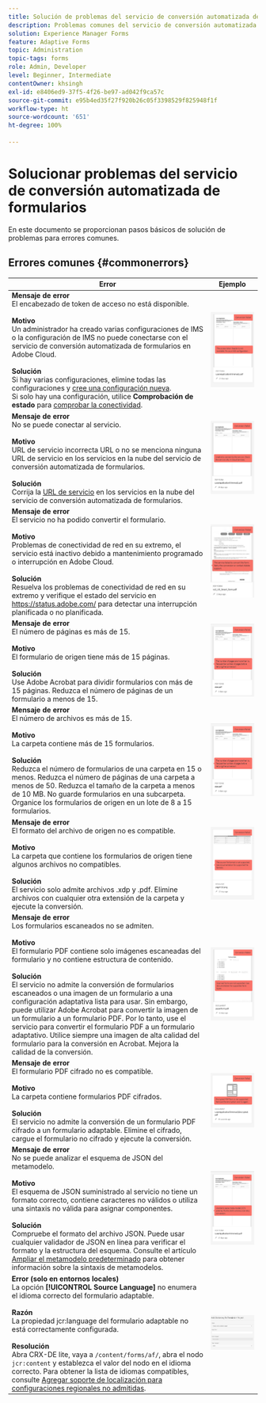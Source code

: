 ```yaml
---
title: Solución de problemas del servicio de conversión automatizada de formularios
description: Problemas comunes del servicio de conversión automatizada de formularios y sus soluciones
solution: Experience Manager Forms
feature: Adaptive Forms
topic: Administration
topic-tags: forms
role: Admin, Developer
level: Beginner, Intermediate
contentOwner: khsingh
exl-id: e8406ed9-37f5-4f26-be97-ad042f9ca57c
source-git-commit: e95b4ed35f27f920b26c05f3398529f825948f1f
workflow-type: ht
source-wordcount: '651'
ht-degree: 100%

---
```


# Solucionar problemas del servicio de conversión automatizada de formularios

En este documento se proporcionan pasos básicos de solución de problemas para errores comunes.

<!--The article provides information on installation, configuration and administration issues that may arise in an Automated Forms Conversion Service production environment. -->

## Errores comunes {#commonerrors}

| Error | Ejemplo |
|--- |--- |
| **Mensaje de error** <br> El encabezado de token de acceso no está disponible. <br><br> **Motivo** <br> Un administrador ha creado varias configuraciones de IMS o la configuración de IMS no puede conectarse con el servicio de conversión automatizada de formularios en Adobe Cloud. <br><br>**Solución** <br> Si hay varias configuraciones, elimine todas las configuraciones y [cree una configuración nueva](configure-service.md#obtainpubliccertificates). <br> Si solo hay una configuración, utilice **Comprobación de estado** para [comprobar la conectividad](configure-service.md#createintegrationoption). | ![El encabezado de token de acceso no está disponible ](assets/invalid-ims-configurations.png) |
| **Mensaje de error** <br> No se puede conectar al servicio.  <br><br>**Motivo** <br> URL de servicio incorrecta URL o no se menciona ninguna URL de servicio en los servicios en la nube del servicio de conversión automatizada de formularios. <br><br>**Solución** <br> Corrija la [URL de servicio](configure-service.md#configure-the-cloud-service) en los servicios en la nube del servicio de conversión automatizada de formularios. | ![No se puede conectar al servicio.](assets/wrong-service-url-configured.png) |
| **Mensaje de error** <br> El servicio no ha podido convertir el formulario.  <br><br>**Motivo** <br> Problemas de conectividad de red en su extremo, el servicio está inactivo debido a mantenimiento programado o interrupción en Adobe Cloud. <br><br>**Solución** <br> Resuelva los problemas de conectividad de red en su extremo y verifique el estado del servicio en https://status.adobe.com/ para detectar una interrupción planificada o no planificada. | ![No se puede conectar al servicio.](assets/conversion-failure.png) |
| **Mensaje de error** <br> El número de páginas es más de 15.  <br><br>**Motivo** <br> El formulario de origen tiene más de 15 páginas.  <br><br>**Solución** <br> Use Adobe Acrobat para dividir formularios con más de 15 páginas. Reduzca el número de páginas de un formulario a menos de 15. | ![No se puede conectar al servicio.](assets/number-of-pages.png) |
| **Mensaje de error** <br> El número de archivos es más de 15.  <br><br>**Motivo** <br>  La carpeta contiene más de 15 formularios. <br><br>**Solución** <br> Reduzca el número de formularios de una carpeta en 15 o menos. Reduzca el número de páginas de una carpeta a menos de 50. Reduzca el tamaño de la carpeta a menos de 10 MB. No guarde formularios en una subcarpeta. Organice los formularios de origen en un lote de 8 a 15 formularios. | ![No se puede conectar al servicio.](assets/number-of-pages.png) |
| **Mensaje de error** <br> El formato del archivo de origen no es compatible.  <br><br>**Motivo** <br> La carpeta que contiene los formularios de origen tiene algunos archivos no compatibles. <br><br>**Solución** <br> El servicio solo admite archivos .xdp y .pdf. Elimine archivos con cualquier otra extensión de la carpeta y ejecute la conversión. | ![No se puede conectar al servicio.](assets/unsupported-file-formats.png) |
| **Mensaje de error** <br> Los formularios escaneados no se admiten.  <br><br>**Motivo** <br> El formulario PDF contiene solo imágenes escaneadas del formulario y no contiene estructura de contenido. <br><br>**Solución** <br> El servicio no admite la conversión de formularios escaneados o una imagen de un formulario a una configuración adaptativa lista para usar. Sin embargo, puede utilizar Adobe Acrobat para convertir la imagen de un formulario a un formulario PDF. Por lo tanto, use el servicio para convertir el formulario PDF a un formulario adaptativo. Utilice siempre una imagen de alta calidad del formulario para la conversión en Acrobat. Mejora la calidad de la conversión. | ![No se puede conectar al servicio.](assets/scanned-forms-error.png) |
| **Mensaje de error** <br> El formulario PDF cifrado no es compatible. <br><br>**Motivo** <br> La carpeta contiene formularios PDF cifrados. <br><br>**Solución** <br> El servicio no admite la conversión de un formulario PDF cifrado a un formulario adaptable. Elimine el cifrado, cargue el formulario no cifrado y ejecute la conversión. | ![No se puede conectar al servicio.](assets/secured-pdf-form.png) |
| **Mensaje de error** <br> No se puede analizar el esquema de JSON del metamodelo. <br><br>**Motivo** <br> El esquema de JSON suministrado al servicio no tiene un formato correcto, contiene caracteres no válidos o utiliza una sintaxis no válida para asignar componentes.  <br><br>**Solución** <br> Compruebe el formato del archivo JSON. Puede usar cualquier validador de JSON en línea para verificar el formato y la estructura del esquema. Consulte el artículo [Ampliar el metamodelo predeterminado](extending-the-default-meta-model.md) para obtener información sobre la sintaxis de metamodelos. | ![No se puede conectar al servicio.](assets/invalid-meta-model-schema.png) |
| **Error (solo en entornos locales)** <br> La opción **[!UICONTROL Source Language]** no enumera el idioma correcto del formulario adaptable. <br><br>**Razón** <br> La propiedad jcr:language del formulario adaptable no está correctamente configurada. <br><br>**Resolución** <br> Abra CRX-DE lite, vaya a `/content/forms/af/`, abra el nodo `jcr:content` y establezca el valor del nodo en el idioma correcto. Para obtener la lista de idiomas compatibles, consulte [Agregar soporte de localización para configuraciones regionales no admitidas](https://experienceleague.adobe.com/docs/experience-manager-65/forms/manage-administer-aem-forms/supporting-new-language-localization.html?lang=es#add-localization-support-for-non-supported-locales). | ![No se puede conectar al servicio.](assets/aem-forms-translation-project-language-unavailable.png) |

<!--

<table>
<thead>
<tr>
<th>Error</th>
<th>Example</th>
</tr>
</thead>
<tbody>
<tr>
<td><strong>Error Message</strong> <p> The access token header is not available. </p><br><strong>Reason</strong> <br> An administrator has created multiple IMS configurations or IMS configuration is not able to reach AFCS service on Adobe Cloud. <br><br><strong>Resolution</strong> <br> If there are multiple configurations, delete all the configurations and <a href="configure-service.md#obtainpubliccertificates">create a new configuration</a>. <br> If there is a single configuration, use <strong> Health Check </strong> to <a href="configure-service.md#createintegrationoption">check connectivity</a>.</td>
<td><img alt="The access token header is not available" src="assets/invalid-ims-configuration.png" /></td>
</tr>
<tr>
<td><strong>Error Message</strong> <br> Unable to connect to the service.  <br><br><strong>Reason</strong> <br> Incorrect service URL or no service URL is mentioned in Automated Forms Conversion Service cloud services. <br><br><strong>Resolution</strong> <br> Correct <a href="configure-service.md#configure-the-cloud-service">Service URL</a> in Automated Forms Conversion Service Cloud services.</td>
<td><img alt="Unable to connect to the service." src="assets/wrong-endpoint-configured.png" /></td>
</tr>
<tr>
<td><strong>Error Message</strong> <br> The service failed to convert the form.  <br><br><strong>Reason</strong> <br> Network connectivity issues at your end, the service is down due to scheduled maintenance, or outage on Adobe Cloud. <br><br><strong>Resolution</strong> <br> Resolve network connectivity issues at your end and check the status of the service on <a href="https://status.adobe.com/">https://status.adobe.com/</a> for a planned or unplanned outage.</td>
<td><img alt="The service failed to convert the form." src="assets/service-failure.png" /></td>
</tr>
<tr>
<td><strong>Error Message</strong> <br> The number of pages is more than 15.  <br><br><strong>Reason</strong> <br> The source form is more than 15 pages long.  <br><br><strong>Resolution</strong> <br> Use Adobe Acrobat to split forms with more than 15 pages. Bring the number of pages in a form to less than 15.</td>
<td><img alt="The number of pages is more than 15." src="assets/number-of-pages.png" /></td>
</tr>
<tr>
<td><strong>Error Message</strong> <br> The number of files is more than 15.  <br><br><strong>Reason</strong> <br>  The folder contains more than 15 forms. <br><br><strong>Resolution</strong> <br> Bring the number of forms in a folder to less than or equal to 15. Bring the total number of pages in a folder less than 50. Bring the size of the folder to less than 10 MB. Do not keep forms in a sub-folder. Organize source forms into a batch of 8-15 forms.</td>
<td><img alt="The number of files is more than 15." src="assets/number-of-pages.png" /></td>
</tr>
<tr>
<td><strong>Error Message</strong> <br> The source file format is not supported.  <br><br><strong>Reason</strong> <br> The folder containing source forms have some unsupported files. <br><br><strong>Resolution</strong> <br> The service supports only .xdp and .pdf files. Remove files with any other extension from the folder and run the conversion.</td>
<td><img alt="The source file format is not supported." src="assets/unsupported-file-formats.png" /></td>
</tr>
<tr>
<td><strong>Error Message</strong> <br> Scanned forms are not supported.  <br><br><strong>Reason</strong> <br> The PDF form contains only scanned images of the form and contains no content structure. <br><br><strong>Resolution</strong> <br> The service does not support converting scanned forms or an image of a form to an adaptive out-of-the-box. However, you use Adobe Acrobat to convert the image of a form to a PDF Form. Then, use the service to convert the PDF Form to an adaptive form. Always use a high-quality image of the form for conversion in Acrobat. It improves the quality of the conversion.</td>
<td><img alt="Scanned forms are not supported." src="assets/scanned-forms-error.png" /></td>
</tr>
<tr>
<td><strong>Error Message</strong> <br> Encrypted PDF form is not supported.  <br><br><strong>Reason</strong> <br> The folder contains encrypted PDF forms. <br><br><strong>Resolution</strong> <br> The service does not support converting an encrypted PDF form to an adaptive form. Remove the encryption, upload the non-encrypted form, and run the conversion.</td>
<td><img alt="Encrypted PDF form is not supported." src="assets/secured-pdf-form.png" /></td>
</tr>
<tr>
<td><strong>Error Message</strong> <br> Unable to parse meta-model JSON schema.  <br><br><strong>Reason</strong> <br> The JSON schema supplied to the service is not properly formatted, contains invalid characters, or uses invalid syntax to map components.  <br><br><strong>Resolution</strong> <br> Check the formatting of the JSON file. You can use any online JSON validator to check the formatting and structure of the schema. See, <a href="extending-the-default-meta-model.md">Extend the default meta-model</a> article for information on meta-model syntax.</td>
<td><img alt="Unable to parse meta-model JSON schema" src="assets/invalid-meta-model-schema.png" /></td>
</tr>
</tbody>
</table>
-->

